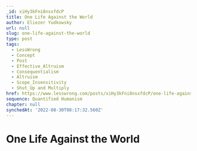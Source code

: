 ```yaml
---
_id: xiHy3kFni8nsxfdcP
title: One Life Against the World
author: Eliezer Yudkowsky
url: null
slug: one-life-against-the-world
type: post
tags:
  - LessWrong
  - Concept
  - Post
  - Effective_Altruism
  - Consequentialism
  - Altruism
  - Scope_Insensitivity
  - Shut_Up and Multiply
href: https://www.lesswrong.com/posts/xiHy3kFni8nsxfdcP/one-life-against-the-world
sequence: Quantified Humanism
chapter: null
synchedAt: '2022-08-30T08:17:32.560Z'
---
```

# One Life Against the World

